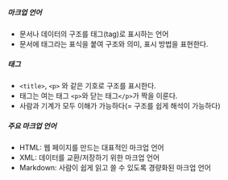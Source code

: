 ##### 마크업 언어
- 문서나 데이터의 구조를 태그(tag)로 표시하는 언어
- 문서에 태그라는 표식을 붙여 구조와 의미, 표시 방법을 표현한다.

##### 태그
- `<title>`, `<p>` 와 같은 기호로 구조를 표시한다.
- 태그는 여는 태그 `<p>`와 닫는 태그`</p>`가 짝을 이룬다.
- 사람과 기계가 모두 이해가 가능하다(= 구조를 쉽게 해석이 가능하다)

##### 주요 마크업 언어
- HTML: 웹 페이지를 만드는 대표적인 마크업 언어
- XML: 데이터를 교환/저장하기 위한 마크업 언어
- Markdown: 사람이 쉽게 읽고 쓸 수 있도록 경량화된 마크업 언어

